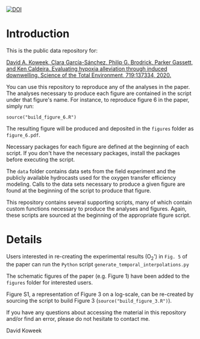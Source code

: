 [![DOI](https://zenodo.org/badge/190090979.svg)](https://zenodo.org/badge/latestdoi/190090979)

# Introduction

This is the public data repository for:

[David A. Koweek, Clara García-Sánchez, Philip G. Brodrick, Parker Gassett, and Ken Caldeira.
Evaluating hypoxia alleviation through induced downwelling. Science of the Total Environment,
719:137334, 2020.](https://doi.org/10.1016/j.scitotenv.2020.137334)    

You can use this repository to reproduce any of the analyses in the paper. The analyses necessary to produce each figure are contained in the script under that figure's name. For instance, to reproduce figure 6 in the paper, simply run:

`source("build_figure_6.R")`

The resulting figure will be produced and deposited in the `figures` folder as `figure_6.pdf`.

Necessary packages for each figure are defined at the beginning of each script. If you don't have the necessary packages, install the packages before executing the script.

The `data` folder contains data sets from the field experiment and the publicly available hydrocasts used for the oxygen transfer efficiency modeling. Calls to the data sets necessary to produce a given figure are found at the beginning of the script to produce that figure. 

This repository contains several supporting scripts, many of which contain custom functions necessary to produce the analyses and figures. Again, these scripts are sourced at the beginning of the appropriate figure script.

# Details

Users interested in re-creating the experimental results (O<sub>2</sub>') in `Fig. 5` of the paper can run the `Python` script `generate_temporal_interpolations.py`

The schematic figures of the paper (e.g. Figure 1) have been added to the `figures` folder for interested users.

Figure S1, a representation of Figure 3 on a log-scale, can be re-created by sourcing the script to build Figure 3 (`source("build_figure_3.R")`).

If you have any questions about accessing the material in this repository and/or find an error, please do not hesitate to contact me.

David Koweek
